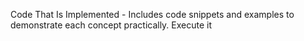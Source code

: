 Code That Is Implemented - Includes code snippets and examples to demonstrate each concept practically. Execute it

